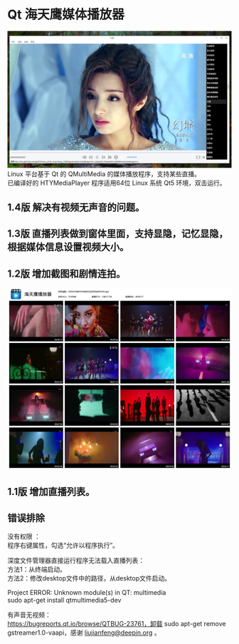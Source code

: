 # Qt 海天鹰媒体播放器
![alt](preview.jpg)  
Linux 平台基于 Qt 的 QMultiMedia 的媒体播放程序，支持某些直播。  
已编译好的 HTYMediaPlayer 程序适用64位 Linux 系统 Qt5 环境，双击运行。  

## 1.4版 解决有视频无声音的问题。
## 1.3版 直播列表做到窗体里面，支持显隐，记忆显隐，根据媒体信息设置视频大小。
## 1.2版 增加截图和剧情连拍。
![alt](summary.jpg)  

## 1.1版 增加直播列表。

## 错误排除
没有权限 ：  
程序右键属性，勾选“允许以程序执行”。  
  
深度文件管理器直接运行程序无法载入直播列表：  
方法1：从终端启动。  
方法2：修改desktop文件中的路径，从desktop文件启动。  
  
Project ERROR: Unknown module(s) in QT: multimedia  
sudo apt-get install qtmultimedia5-dev  

有声音无视频：  
https://bugreports.qt.io/browse/QTBUG-23761，卸载 sudo apt-get remove gstreamer1.0-vaapi，感谢 liujianfeng@deepin.org 。
